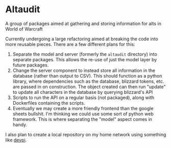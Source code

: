 # Altaudit

A group of packages aimed at gathering and storing information for alts in World of Warcraft

Currently undergoing a large refactoring aimed at breaking the code into more reusable pieces. There are a few different plans for this:

1. Separate the model and server (formerly the `altaudit` directory) into separate packages. This allows the re-use of just the model layer by future packages.
2. Change the server component to instead store all information in the database (rather than output to CSV). This should function as a python library, where dependencies such as the database, blizzard tokens, etc. are passed in on construction. The object created can then run "update" to update all characters in the database by querying blizzard's API
3. Scripts to run the API on a regular basis (not packaged), along with Dockerfiles containing the scripts.
4. Eventually we may create a more friendly frontend than the google sheets bullshit. I'm thinking we could use some sort of python web framework. This is where separating the "model" aspect comes in handy.

I also plan to create a local repository on my home network using something like [devpi](https://devpi.net).
